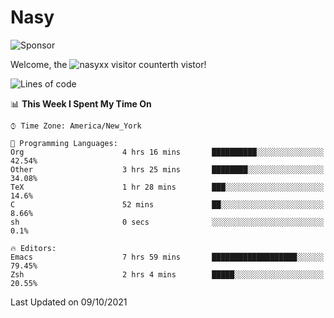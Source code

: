 # Nasy

<!--
<p align="center">
<img height="200" src="https://github-readme-stats.vercel.app/api?username=nasyxx&count_private=true&show_icons=true&theme=dracula&include_all_commits=true"/>
<img height="200" src="https://github-readme-stats.vercel.app/api/top-langs/?username=nasyxx&theme=dracula&hide=html,jupyter+notebook&count_private=true&show_icons=true"/>
</p>

  
----------------
-->

![Sponsor](https://img.shields.io/static/v1.svg?label=Sponsor&message=%E2%9D%A4&logo=GitHub&style=flat&color=pink)
 
Welcome, the ![nasyxx visitor counter](https://count.getloli.com/get/@nasyxx?theme=rule34)th vistor!
 
<!--START_SECTION:waka-->
![Lines of code](https://img.shields.io/badge/From%20Hello%20World%20I%27ve%20Written-5.4%20million%20lines%20of%20code-blue)

📊 **This Week I Spent My Time On** 

```text
⌚︎ Time Zone: America/New_York

💬 Programming Languages: 
Org                      4 hrs 16 mins       ██████████░░░░░░░░░░░░░░░   42.54% 
Other                    3 hrs 25 mins       ████████░░░░░░░░░░░░░░░░░   34.08% 
TeX                      1 hr 28 mins        ███░░░░░░░░░░░░░░░░░░░░░░   14.6% 
C                        52 mins             ██░░░░░░░░░░░░░░░░░░░░░░░   8.66% 
sh                       0 secs              ░░░░░░░░░░░░░░░░░░░░░░░░░   0.1%

🔥 Editors: 
Emacs                    7 hrs 59 mins       ███████████████████░░░░░░   79.45% 
Zsh                      2 hrs 4 mins        █████░░░░░░░░░░░░░░░░░░░░   20.55%

```


 Last Updated on 09/10/2021
<!--END_SECTION:waka-->

<!-- ![visitors](https://visitor-badge.laobi.icu/badge?page_id=nasyxx.nasyxx) -->
